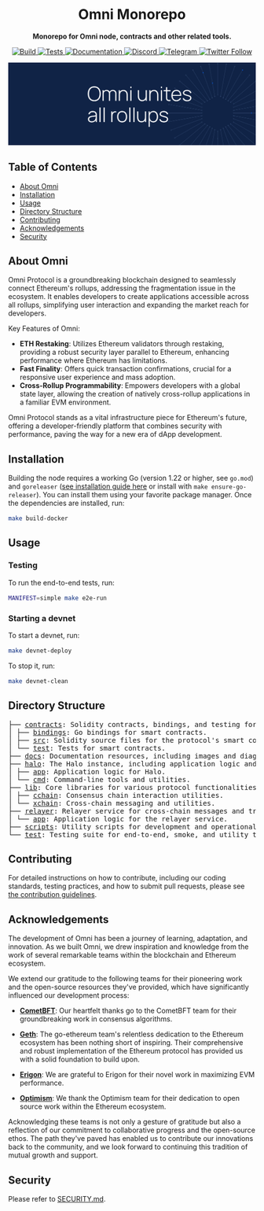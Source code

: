 <h1 align="center">Omni Monorepo</h1>

<p align="center">
    <strong>Monorepo for Omni node, contracts and other related tools.</strong>
</p>

<p align="center">
    <a href="https://github.com/omni-network/omni/actions?query=workflow%3Aci-release">
        <img src="https://img.shields.io/github/actions/workflow/status/omni-network/omni/ci-release.yml?&label=Build&logo=github-actions&logoColor=white&style=flat" alt="Build">
    </a>
    <a href="https://github.com/omni-network/omni/actions?query=workflow%3Aci-main">
        <img src="https://img.shields.io/github/actions/workflow/status/omni-network/omni/ci-main.yml?branch=main&label=Tests&logo=github-actions&logoColor=white&style=flat" alt="Tests">
    </a>
    <a href="https://docs.omni.network/">
        <img src="https://img.shields.io/badge/Docs-docs.omni.network-darkblue.svg?style=flat&logo=read-the-docs&logoColor=white" alt="Documentation">
    </a>
    <a href="https://discord.com/channels/850218821398822922/1199003528824356935">
        <img src="https://img.shields.io/discord/850218821398822922.svg?label=Discord&logo=discord&colorB=7289DA&style=flat" alt="Discord">
    </a>
    <a href="https://t.me/OmniFDN">
        <img src="https://img.shields.io/badge/Telegram-Join%20Chat-blue.svg?style=flat&logo=telegram" alt="Telegram">
    </a>
    <a href="https://twitter.com/OmniFDN">
        <img src="https://img.shields.io/twitter/follow/OmniFDN.svg?style=social&label=Follow" alt="Twitter Follow">
    </a>
</p>

<p align="center">
    <a href="https://omni.network/">
        <img src="docs/images/omni_banner.png" alt="Logo">
    </a>
</p>


## Table of Contents

- [About Omni](#about-omni)
- [Installation](#installation)
- [Usage](#usage)
- [Directory Structure](#directory-structure)
- [Contributing](#contributing)
- [Acknowledgements](#acknowledgements)
- [Security](#security)

## About Omni

Omni Protocol is a groundbreaking blockchain designed to seamlessly connect Ethereum's rollups, addressing the fragmentation issue in the ecosystem. It enables developers to create applications accessible across all rollups, simplifying user interaction and expanding the market reach for developers.

Key Features of Omni:

- **ETH Restaking**: Utilizes Ethereum validators through restaking, providing a robust security layer parallel to Ethereum, enhancing performance where Ethereum has limitations.
- **Fast Finality**: Offers quick transaction confirmations, crucial for a responsive user experience and mass adoption.
- **Cross-Rollup Programmability**: Empowers developers with a global state layer, allowing the creation of natively cross-rollup applications in a familiar EVM environment.

Omni Protocol stands as a vital infrastructure piece for Ethereum's future, offering a developer-friendly platform that combines security with performance, paving the way for a new era of dApp development.

## Installation

Building the node requires a working Go (version 1.22 or higher, see `go.mod`) and `goreleaser` ([see installation guide here](https://goreleaser.com/install/) or install with `make ensure-go-releaser`). You can install them using your favorite package manager. Once the dependencies are installed, run:

```bash
make build-docker
```

## Usage

### Testing

To run the end-to-end tests, run:

```bash
MANIFEST=simple make e2e-run
```

### Starting a devnet

To start a devnet, run:

```bash
make devnet-deploy
```

To stop it, run:

```bash
make devnet-clean
```

## Directory Structure

<pre>
├── <a href="./contracts/">contracts</a>: Solidity contracts, bindings, and testing for the Omni protocol.
│ ├── <a href="./contracts/bindings/">bindings</a>: Go bindings for smart contracts.
│ ├── <a href="./contracts/src/">src</a>: Solidity source files for the protocol's smart contracts.
│ └── <a href="./contracts/test/">test</a>: Tests for smart contracts.
├── <a href="./docs/">docs</a>: Documentation resources, including images and diagrams.
├── <a href="./halo/">halo</a>: The Halo instance, including application logic and attestation mechanisms.
│ ├── <a href="./halo/app/">app</a>: Application logic for Halo.
│ └── <a href="./halo/cmd/">cmd</a>: Command-line tools and utilities.
├── <a href="./lib/">lib</a>: Core libraries for various protocol functionalities.
│ ├── <a href="./lib/cchain/">cchain</a>: Consensus chain interaction utilities.
│ └── <a href="./lib/xchain/">xchain</a>: Cross-chain messaging and utilities.
├── <a href="./relayer/">relayer</a>: Relayer service for cross-chain messages and transactions.
│ └── <a href="./relayer/app/">app</a>: Application logic for the relayer service.
├── <a href="./scripts/">scripts</a>: Utility scripts for development and operational tasks.
└── <a href="./test/">test</a>: Testing suite for end-to-end, smoke, and utility testing.
</pre>

## Contributing

For detailed instructions on how to contribute, including our coding standards, testing practices, and how to submit pull requests, please see [the contribution guidelines](./docs/contributing.md).

## Acknowledgements

The development of Omni has been a journey of learning, adaptation, and innovation. As we built Omni, we drew inspiration and knowledge from the work of several remarkable teams within the blockchain and Ethereum ecosystem.

We extend our gratitude to the following teams for their pioneering work and the open-source resources they've provided, which have significantly influenced our development process:

- [**CometBFT**](https://github.com/cometbft/cometbft): Our heartfelt thanks go to the CometBFT team for their groundbreaking work in consensus algorithms.

- [**Geth**](https://github.com/ethereum/go-ethereum): The go-ethereum team's relentless dedication to the Ethereum ecosystem has been nothing short of inspiring. Their comprehensive and robust implementation of the Ethereum protocol has provided us with a solid foundation to build upon.

- [**Erigon**](https://github.com/ledgerwatch/erigon): We are grateful to Erigon for their novel work in maximizing EVM performance.

- [**Optimism**](https://github.com/ethereum-optimism/optimism): We thank the Optimism team for their dedication to open source work within the Ethereum ecosystem.

Acknowledging these teams is not only a gesture of gratitude but also a reflection of our commitment to collaborative progress and the open-source ethos. The path they've paved has enabled us to contribute our innovations back to the community, and we look forward to continuing this tradition of mutual growth and support.

## Security

Please refer to [SECURITY.md](./SECURITY.md).

